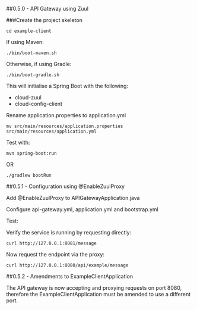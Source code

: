 ##0.5.0 - API Gateway using Zuul

###Create the project skeleton

```
cd example-client
```

If using Maven:
```
./bin/boot-maven.sh
```

Otherwise, if using Gradle:
```
./bin/boot-gradle.sh
```

This will initialise a Spring Boot with the following:

- cloud-zuul
- cloud-config-client

Rename application.properties to application.yml

```
mv src/main/resources/application.properties src/main/resources/application.yml
```

Test with:

```
mvn spring-boot:run
```

OR

```
./gradlew bootRun
```

##0.5.1 - Configuration using @EnableZuulProxy

Add @EnableZuulProxy to APIGatewayApplication.java

Configure api-gateway.yml, application.yml and bootstrap.yml

Test:

Verify the service is running by requesting directly:

```
curl http://127.0.0.1:8081/message
```

Now request the endpoint via the proxy:

```
curl http://127.0.0.1:8080/api/example/message
```

##0.5.2 - Amendments to ExampleClientApplication

The API gateway is now accepting and proxying requests on port 8080, therefore
the ExampleClientApplication must be amended to use a different port.






















